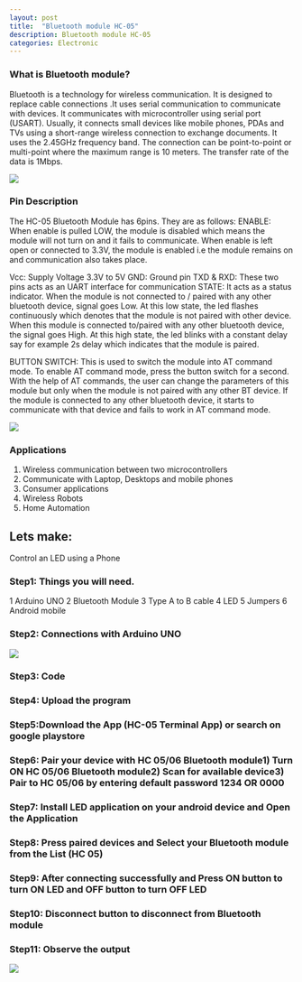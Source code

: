 ```yaml
---
layout: post
title:  "Bluetooth module HC-05"
description: Bluetooth module HC-05
categories: Electronic
---
```

 
 
### What is Bluetooth module?
Bluetooth is a technology for wireless communication. It is designed to replace cable connections .It uses serial communication to communicate with devices. It communicates with microcontroller using serial port (USART). Usually, it connects small devices like mobile phones, PDAs and TVs using a short-range wireless connection to exchange documents. It uses the 2.45GHz frequency band. The connection can be point-to-point or multi-point where the maximum range is 10 meters. The transfer rate of the data is 1Mbps.

![]({{site.baseurl}}/images/Electronic/chp19/1.jpg)

### Pin Description
The HC-05 Bluetooth Module has 6pins. They are as follows:
ENABLE: 
When enable is pulled LOW, the module is disabled which means the module will not turn on and it fails to communicate. When enable is left open or connected to 3.3V, the module is enabled i.e the module remains on and communication also takes place.
 
Vcc: 
Supply Voltage 3.3V to 5V
GND: 
Ground pin
TXD & RXD: 
These two pins acts as an UART interface for communication
STATE: 
It acts as a status indicator. When the module is not connected to / paired with any other bluetooth device, signal goes Low. At this low state, the led flashes continuously which denotes that the module is not paired with other device. When this module is connected to/paired with any other bluetooth device, the signal goes High. At this high state, the led blinks with a constant delay say for example 2s delay which indicates that the module is paired.
 
 
BUTTON SWITCH: 
This is used to switch the module into AT command mode. To enable AT command mode, press the button switch for a second. With the help of AT commands, the user can change the parameters of this module but only when the module is not paired with any other BT device. If the module is connected to any other bluetooth device, it starts to communicate with that device and fails to work in AT command mode.


![]({{site.baseurl}}/images/Electronic/chp19/2.jpg)

### Applications
1. Wireless communication between two microcontrollers
2. Communicate with Laptop, Desktops and mobile phones
3. Consumer applications
4. Wireless Robots
5. Home Automation


## Lets make:
Control an LED using a Phone
### Step1: Things you will need.
1 Arduino UNO
2 Bluetooth Module
3 Type A to B cable
4 LED
5 Jumpers
6 Android mobile



### Step2: Connections with Arduino UNO 


![]({{site.baseurl}}/images/Electronic/chp19/3.png)



### Step3: Code

<script src="https://gist.github.com/saylitechno/738244f008f93acaba6b95f84cddc5a6.js"></script>


### Step4: Upload the program 

### Step5:Download the App (HC-05 Terminal App) or search on google playstore 

### Step6: Pair your device with HC 05/06 Bluetooth module1) Turn ON HC 05/06 Bluetooth module2) Scan for available device3) Pair to HC 05/06 by entering default password 1234 OR 0000

### Step7: Install  LED application on your android device and Open the Application

### Step8: Press paired devices and Select your Bluetooth module from the List (HC 05)   
 
### Step9: After connecting successfully and Press ON button to turn ON LED and OFF button to turn OFF LED
 
### Step10: Disconnect button to disconnect from Bluetooth module
 
### Step11: Observe the output
![]({{site.baseurl}}/images/Electronic/chp19/4.jpg)

